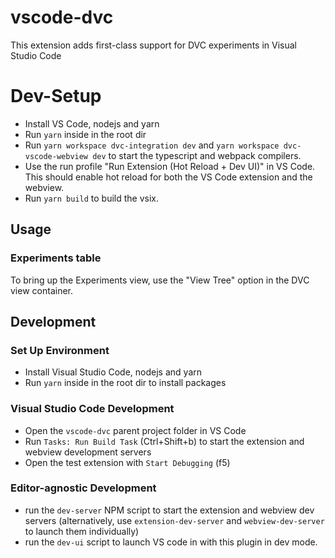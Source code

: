 # vscode-dvc

This extension adds first-class support for DVC experiments in Visual Studio
Code

# Dev-Setup

- Install VS Code, nodejs and yarn
- Run `yarn` inside in the root dir
- Run `yarn workspace dvc-integration dev` and
  `yarn workspace dvc-vscode-webview dev` to start the typescript and webpack
  compilers.
- Use the run profile "Run Extension (Hot Reload + Dev UI)" in VS Code. This
  should enable hot reload for both the VS Code extension and the webview.
- Run `yarn build` to build the vsix.

## Usage

### Experiments table

To bring up the Experiments view, use the "View Tree" option in the DVC view
container.

## Development

### Set Up Environment

- Install Visual Studio Code, nodejs and yarn
- Run `yarn` inside in the root dir to install packages

### Visual Studio Code Development

- Open the `vscode-dvc` parent project folder in VS Code
- Run `Tasks: Run Build Task` (Ctrl+Shift+b) to start the extension and webview
  development servers
- Open the test extension with `Start Debugging` (f5)

### Editor-agnostic Development

- run the `dev-server` NPM script to start the extension and webview dev servers
  (alternatively, use `extension-dev-server` and `webview-dev-server` to launch
  them individually)
- run the `dev-ui` script to launch VS code in with this plugin in dev mode.
